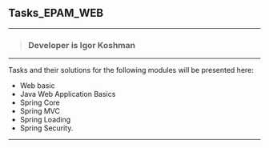 ## Tasks_EPAM_WEB

-------------------
>### Developer is Igor Koshman
***

Tasks and their solutions for the following modules will be presented here: 
- Web basic 
- Java Web Application Basics
- Spring Core
- Spring MVC
- Spring Loading
- Spring Security.

***
